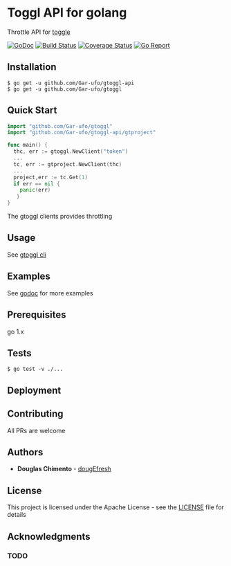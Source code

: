 # Toggl API for golang

Throttle API for [toggle](https://github.com/toggl/toggl_api_docs/blob/master/toggl_api.md)

[![GoDoc][doc-img]][doc] [![Build Status][ci-img]][ci] [![Coverage Status][cov-img]][cov] [![Go Report][report-img]][report]

## Installation 
```shell
$ go get -u github.com/Gar-ufo/gtoggl-api
$ go get -u github.com/Gar-ufo/gtoggl
```

## Quick Start

```go
import "github.com/Gar-ufo/gtoggl"
import "github.com/Gar-ufo/gtoggl-api/gtproject"

func main() {
  thc, err := gtoggl.NewClient("token")
  ...
  tc, err := gtproject.NewClient(thc)
  ...
  project,err := tc.Get(1)
  if err == nil {
    panic(err)
   }
}
```


The gtoggl clients provides throttling

## Usage 

See [gtoggl cli](https://github.com/Gar-ufo/gtoggl/gtoggl)

## Examples
    
See [godoc][doc] for more examples


## Prerequisites

go 1.x

## Tests
    
```shell
$ go test -v ./...

```


## Deployment

## Contributing
 All PRs are welcome

## Authors

* **Douglas Chimento**  - [dougEfresh][me]

## License

This project is licensed under the Apache License - see the [LICENSE](LICENSE) file for details

## Acknowledgments

### TODO 

[doc-img]: https://godoc.org/github.com/Gar-ufo/gtoggl?status.svg
[doc]: https://godoc.org/github.com/Gar-ufo/gtoggl
[ci-img]: https://travis-ci.org/dougEfresh/gtoggl.svg?branch=master
[ci]: https://travis-ci.org/dougEfresh/gtoggl
[cov-img]: https://codecov.io/gh/dougEfresh/gtoggl/branch/master/graph/badge.svg
[cov]: https://codecov.io/gh/dougEfresh/gtoggl
[glide.lock]: https://github.com/uber-go/zap/blob/master/glide.lock
[zap]: https://github.com/uber-go/zap
[me]: https://github.com/Gar-ufo
[report-img]: https://goreportcard.com/badge/github.com/Gar-ufo/gtoggl
[report]: https://goreportcard.com/report/github.com/Gar-ufo/gtoggl
